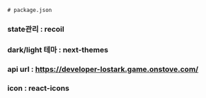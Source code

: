 ```
# package.json
```

### state관리 : recoil

### dark/light 테마 : next-themes

### api url : https://developer-lostark.game.onstove.com/

### icon : react-icons

